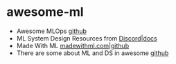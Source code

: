 # awesome-ml

- Awesome MLOps [github](https://github.com/visenger/awesome-mlops)
- ML System Design Resources from [Discord](https://discord.com/channels/814557108065534033/905288121934049310/943177806186168320)|[docs](https://docs.google.com/document/d/1DXxWfS9lSeUGNsVGKwusG3iqdJB6xxFBoOxBakz75x4/edit#heading=h.30delkihet6r)
- Made With ML [madewithml.com](https://madewithml.com/)|[github](https://github.com/GokuMohandas/MadeWithML)
- There are some about ML and DS in awesome [github](https://github.com/sindresorhus/awesome)
